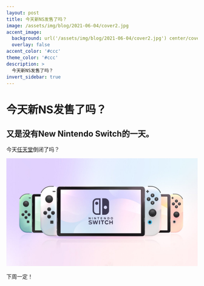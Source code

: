 ```yaml
---
layout: post
title: 今天新NS发售了吗？
image: /assets/img/blog/2021-06-04/cover2.jpg
accent_image: 
  background: url('/assets/img/blog/2021-06-04/cover2.jpg') center/cover
  overlay: false
accent_color: '#ccc'
theme_color: '#ccc'
description: >
  今天新NS发售了吗？
invert_sidebar: true
---
```


# 今天新NS发售了吗？

## 又是没有New Nintendo Switch的一天。

今天[任天堂](https://www.nintendo.co.jp/index.html)倒闭了吗？

![](/assets/img/posts/2021-06-04/cover2.jpg)
<center></center>

下周一定！